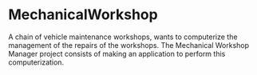 # MechanicalWorkshop
A chain of vehicle maintenance workshops, wants to computerize the management of the repairs of the workshops. The Mechanical Workshop Manager project consists of making an application to perform this computerization. 
